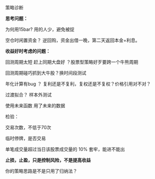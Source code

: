 策略诊断

**思考问题：**

为何用15bar?     用的人少，避免被捉

空仓时闲置资金？ 逆回购，资金出借一晚，第二天返回本金+利息。



**收益好时考虑的问题：**

回测周期太短 赶上同期大盘好  ？股票型策略好歹要跨一个牛熊周期

回测周期碰巧抓到大牛股？换时间段测试

年化计算有bug ？  复利还是不复利，复权还是不复权？价格引用对不对？

过渡拟合？  样本外测试

使用未来函数  用了未来的数据



检验：

交易次数，不低于70次

临时停牌，是否交易

单笔成交量超过当日该股票成交量的 10%  套牢，能进不能出



**止损，止盈，只是控制风险，不是提高收益**

你的策略思路是不是只用了归纳法？